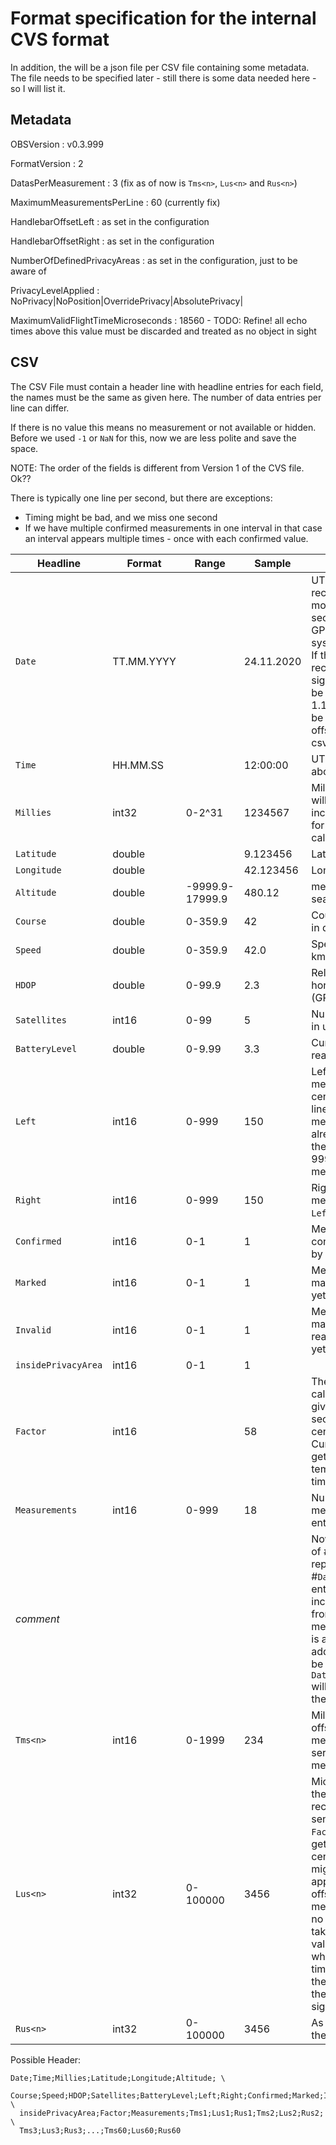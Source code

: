 # Format specification for the internal CVS format

In addition, the will be a json file per CSV file containing some metadata. 
The file needs to be specified later - still there is some data needed here - 
so I will list it.

## Metadata

OBSVersion
: v0.3.999

FormatVersion
: 2

DatasPerMeasurement
: 3 (fix as of now is `Tms<n>`, `Lus<n>` and `Rus<n>`)

MaximumMeasurementsPerLine
: 60 (currently fix)

HandlebarOffsetLeft
: as set in the configuration

HandlebarOffsetRight
: as set in the configuration

NumberOfDefinedPrivacyAreas
: as set in the configuration, just to be aware of

PrivacyLevelApplied
: NoPrivacy|NoPosition|OverridePrivacy|AbsolutePrivacy|

MaximumValidFlightTimeMicroseconds
: 18560 - TODO: Refine! all echo times above this value must be discarded and treated as no object in sight


## CSV

The CSV File must contain a header line with headline entries for each field, the 
names must be the same as given here. The number of data entries per line
can differ.

If there is no value this means no measurement or not available or hidden. 
Before we used `-1` or `NaN` for this, now we are less polite and save 
the space.

NOTE: The order of the fields is different from Version 1 of the CVS file. Ok??

There is typically one line per second, but there are exceptions:

- Timing might be bad, and we miss one second
- If we have multiple confirmed measurements in one interval in that case 
  an interval appears multiple times - once with each confirmed value.  



Headline  | Format | Range | Sample | Description |
---       | --- | --- | --- | --- |
`Date`    | TT.MM.YYYY | | 24.11.2020 | UTC, typically as received by the GPS module in that second. If there is no GPS module present, system time is used. If there was no reception of a time signal yet, this might be unix time (starting 1.1.1970) which can be at least used as offset between the csv lines.    
`Time`      | HH.MM.SS | | 12:00:00 | UTC time, see also above
`Millies`   | int32  | 0-2^31 | 1234567 | Millisecond counter will continuously increase in the file, for time offset calculatio
`Latitude`  | double |  | 9.123456 | Latitude as degrees
`Longitude` | double |  | 42.123456 | Longitude in degrees
`Altitude`  | double | -9999.9-17999.9 | 480.12 | meters above mean sea level (GPGGA)
`Course`    | double | 0-359.9 | 42 | Course over ground in degrees (GPRMC)
`Speed`     | double | 0-359.9 | 42.0 | Speed over ground in km/h
`HDOP`      | double | 0-99.9 | 2.3  | Relative accuracy of horizontal position (GPGGA)
`Satellites` | int16 | 0-99 | 5 | Number of satellites in use (GPGGA)
`BatteryLevel` | double | 0-9.99 | 3.3 | Current battery level reading (~V)
`Left`      | int16  | 0-999 | 150 | Left minimum measured distance in centimeters of this line, the measurement is already corrected for the handlebar offset, 999 for no measurement. 
`Right`     | int16  | 0-999 | 150 | Right minimum measured distance as `Left` above.
`Confirmed` | int16  | 0-1 | 1 | Measurement was confirmed overtaking by button press  
`Marked`    | int16  | 0-1 | 1 | Measurement was marked (not possible yet)
`Invalid`   | int16  | 0-1 | 1 | Measurement was marked as invalid reading (not possible yet)
`insidePrivacyArea`| int16 | 0-1 | 1 | 
`Factor`    | int16  |  | 58 | The factor used to calculate the time given in micro seconds (us) into centimeters (cm). Currently fix, might get adjusted by temperature some time later. |
`Measurements` | int16  | 0-999 | 18 | Number of measurements entries in this line |
_comment_   | | | | Now follows a series of #`Measurements` repetitions of #`DatasPerMeasurement` entries, `<n>` is always increased starting from 1 for the 1st measurement. Order is always the same, additional data might be added to the end, `DatasPerMeasurement` will be increased then.  |
`Tms<n>`    | int16   | 0-1999 | 234 | Millisecond (ms) offset of measurement in this series (line) of measurements |
`Lus<n>`    | int32  | 0-100000 | 3456 | Microseconds (us) till the echo was received by the left sensor, divide by the `Factor` given above to get the distance in centimeters you might also want to apply the handlebar offset given in the metadata. Empty for no measurement taken. You might see values above 30000 which point to a timeout reported by the sensor when there is no object in sight.|
`Rus<n>`    | int32  | 0-100000 | 3456 | As `Lus<n>` above for the right sensor. |


Possible Header:

```csv
Date;Time;Millies;Latitude;Longitude;Altitude; \
  Course;Speed;HDOP;Satellites;BatteryLevel;Left;Right;Confirmed;Marked;Invalid; \
  insidePrivacyArea;Factor;Measurements;Tms1;Lus1;Rus1;Tms2;Lus2;Rus2; \
  Tms3;Lus3;Rus3;...;Tms60;Lus60;Rus60
```
